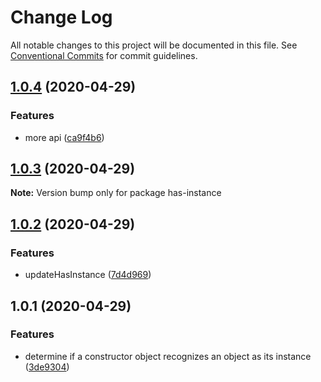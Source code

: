 # Change Log

All notable changes to this project will be documented in this file.
See [Conventional Commits](https://conventionalcommits.org) for commit guidelines.

## [1.0.4](https://github.com/bluelovers/has-instance/compare/has-instance@1.0.3...has-instance@1.0.4) (2020-04-29)


### Features

* more api ([ca9f4b6](https://github.com/bluelovers/has-instance/commit/ca9f4b625cd9beae028b23641c7cc597f7e4d98a))





## [1.0.3](https://github.com/bluelovers/has-instance/compare/has-instance@1.0.2...has-instance@1.0.3) (2020-04-29)

**Note:** Version bump only for package has-instance





## [1.0.2](https://github.com/bluelovers/has-instance/compare/has-instance@1.0.1...has-instance@1.0.2) (2020-04-29)


### Features

* updateHasInstance ([7d4d969](https://github.com/bluelovers/has-instance/commit/7d4d96966883ddcccf6385843ab3db8d4da785df))





## 1.0.1 (2020-04-29)


### Features

* determine if a constructor object recognizes an object as its instance ([3de9304](https://github.com/bluelovers/has-instance/commit/3de9304f4c96a72125adf7a6b14fd4d169722796))
